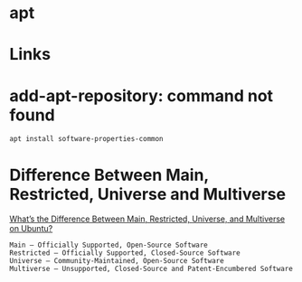 # apt

# Links

# add-apt-repository: command not found

```
apt install software-properties-common
```

# Difference Between Main, Restricted, Universe and Multiverse

[What’s the Difference Between Main, Restricted, Universe, and Multiverse on Ubuntu?](https://www.howtogeek.com/194247/whats-the-difference-between-main-restricted-universe-and-multiverse-on-ubuntu/)

```
Main – Officially Supported, Open-Source Software
Restricted – Officially Supported, Closed-Source Software
Universe – Community-Maintained, Open-Source Software
Multiverse – Unsupported, Closed-Source and Patent-Encumbered Software
```



